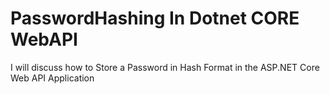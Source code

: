 # PasswordHashing In Dotnet CORE WebAPI
I will discuss how to Store a Password in Hash Format in the ASP.NET Core Web API Application
